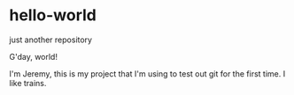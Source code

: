 # hello-world
just another repository


G'day, world!

I'm Jeremy, this is my project that I'm using to test out git for the first time. I like trains.
